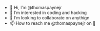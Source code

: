 - 👋 Hi, I’m @thomaspaynejr
- 👀 I’m interested in coding and hacking
- 💞️ I’m looking to collaborate on anythign 
- 📫 How to reach me @thomaspaynejr on 🐤

<!---
thomaspaynejr/thomaspaynejr is a ✨ special ✨ repository because its `README.md` (this file) appears on your GitHub profile.
You can click the Preview link to take a look at your changes.
--->

